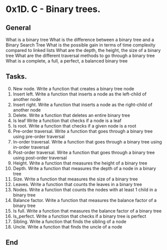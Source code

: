 # 0x1D. C - Binary trees.
## General
What is a binary tree
What is the difference between a binary tree and a Binary Search Tree
What is the possible gain in terms of time complexity compared to linked lists
What are the depth, the height, the size of a binary tree
What are the different traversal methods to go through a binary tree
What is a complete, a full, a perfect, a balanced binary tree
## Tasks.
0. New node. Write a function that creates a binary tree node
1. Insert left. Write a function that inserts a node as the left-child of another node
2. Insert right. Write a function that inserts a node as the right-child of another node
3. Delete. Write a function that deletes an entire binary tree
4. Is leaf Write a function that checks if a node is a leaf
5. Is root. Write a function that checks if a given node is a root
6. Pre-order traversal. Write a function that goes through a binary tree using pre-order traversal
7. In-order traversal. Write a function that goes through a binary tree using in-order traversal
8. Post-order traversal. Write a function that goes through a binary tree using post-order traversal
9. Height. Write a function that measures the height of a binary tree
10. Depth. Write a function that measures the depth of a node in a binary tree
11. Size. Write a function that measures the size of a binary tree
12. Leaves. Write a function that counts the leaves in a binary tree
13. Nodes. Write a function that counts the nodes with at least 1 child in a binary tree
14. Balance factor. Write a function that measures the balance factor of a binary tree
15. Is full. Write a function that measures the balance factor of a binary tree
16. Is_perfect. Write a function that checks if a binary tree is perfect
17. Sibling. Write a function that finds the sibling of a node
18. Uncle.  Write a function that finds the uncle of a node
## End

